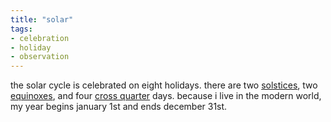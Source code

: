 ```yaml
---
title: "solar"
tags:
- celebration
- holiday
- observation
---
```


the solar cycle is celebrated on eight holidays. there are two [solstices](solstices.md), two [equinoxes](equinoxes.md), and four [cross quarter](cross%20quarters.md) days. because i live in the modern world, my year begins january 1st and ends december 31st.